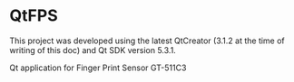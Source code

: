 QtFPS
=====

This project was developed using the latest QtCreator (3.1.2 at the time of
writing of this doc) and Qt SDK version 5.3.1.

Qt application for Finger Print Sensor GT-511C3
